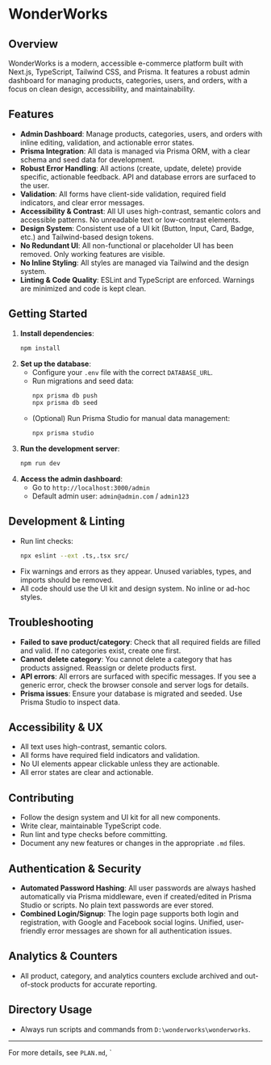 # WonderWorks

## Overview
WonderWorks is a modern, accessible e-commerce platform built with Next.js, TypeScript, Tailwind CSS, and Prisma. It features a robust admin dashboard for managing products, categories, users, and orders, with a focus on clean design, accessibility, and maintainability.

## Features
- **Admin Dashboard**: Manage products, categories, users, and orders with inline editing, validation, and actionable error states.
- **Prisma Integration**: All data is managed via Prisma ORM, with a clear schema and seed data for development.
- **Robust Error Handling**: All actions (create, update, delete) provide specific, actionable feedback. API and database errors are surfaced to the user.
- **Validation**: All forms have client-side validation, required field indicators, and clear error messages.
- **Accessibility & Contrast**: All UI uses high-contrast, semantic colors and accessible patterns. No unreadable text or low-contrast elements.
- **Design System**: Consistent use of a UI kit (Button, Input, Card, Badge, etc.) and Tailwind-based design tokens.
- **No Redundant UI**: All non-functional or placeholder UI has been removed. Only working features are visible.
- **No Inline Styling**: All styles are managed via Tailwind and the design system.
- **Linting & Code Quality**: ESLint and TypeScript are enforced. Warnings are minimized and code is kept clean.

## Getting Started
1. **Install dependencies**:
   ```bash
   npm install
   ```
2. **Set up the database**:
   - Configure your `.env` file with the correct `DATABASE_URL`.
   - Run migrations and seed data:
     ```bash
     npx prisma db push
     npx prisma db seed
     ```
   - (Optional) Run Prisma Studio for manual data management:
     ```bash
     npx prisma studio
     ```
3. **Run the development server**:
   ```bash
   npm run dev
   ```
4. **Access the admin dashboard**:
   - Go to `http://localhost:3000/admin`
   - Default admin user: `admin@admin.com` / `admin123`

## Development & Linting
- Run lint checks:
  ```bash
  npx eslint --ext .ts,.tsx src/
  ```
- Fix warnings and errors as they appear. Unused variables, types, and imports should be removed.
- All code should use the UI kit and design system. No inline or ad-hoc styles.

## Troubleshooting
- **Failed to save product/category**: Check that all required fields are filled and valid. If no categories exist, create one first.
- **Cannot delete category**: You cannot delete a category that has products assigned. Reassign or delete products first.
- **API errors**: All errors are surfaced with specific messages. If you see a generic error, check the browser console and server logs for details.
- **Prisma issues**: Ensure your database is migrated and seeded. Use Prisma Studio to inspect data.

## Accessibility & UX
- All text uses high-contrast, semantic colors.
- All forms have required field indicators and validation.
- No UI elements appear clickable unless they are actionable.
- All error states are clear and actionable.

## Contributing
- Follow the design system and UI kit for all new components.
- Write clear, maintainable TypeScript code.
- Run lint and type checks before committing.
- Document any new features or changes in the appropriate `.md` files.

## Authentication & Security
- **Automated Password Hashing**: All user passwords are always hashed automatically via Prisma middleware, even if created/edited in Prisma Studio or scripts. No plain text passwords are ever stored.
- **Combined Login/Signup**: The login page supports both login and registration, with Google and Facebook social logins. Unified, user-friendly error messages are shown for all authentication issues.

## Analytics & Counters
- All product, category, and analytics counters exclude archived and out-of-stock products for accurate reporting.

## Directory Usage
- Always run scripts and commands from `D:\wonderworks\wonderworks`.

---
For more details, see `PLAN.md`, `
